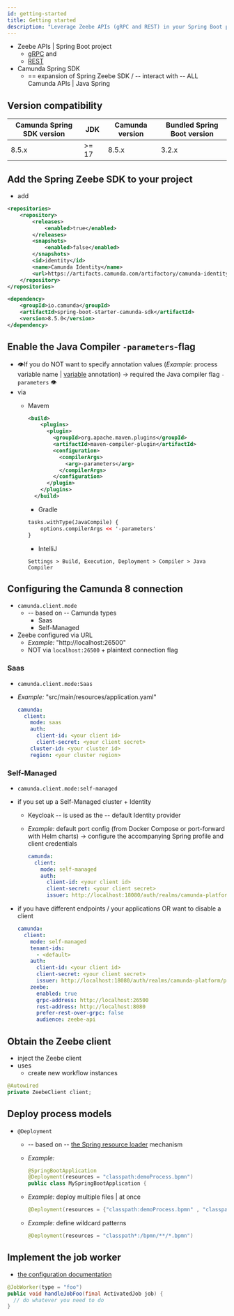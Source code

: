```yaml
---
id: getting-started
title: Getting started
description: "Leverage Zeebe APIs (gRPC and REST) in your Spring Boot project."
---
```


* Zeebe APIs | Spring Boot project
  * [gRPC](/apis-tools/zeebe-api/grpc.md) and 
  * [REST](/apis-tools/zeebe-api-rest/zeebe-api-rest-overview.md)
* Camunda Spring SDK
  * == expansion of Spring Zeebe SDK / -- interact with -- ALL Camunda APIs | Java Spring

## Version compatibility

| Camunda Spring SDK version | JDK    | Camunda version | Bundled Spring Boot version |
| -------------------------- | ------ | --------------- | --------------------------- |
| 8.5.x                      | \>= 17 | 8.5.x           | 3.2.x                       |

## Add the Spring Zeebe SDK to your project

* add 

```xml
<repositories>
    <repository>
        <releases>
            <enabled>true</enabled>
        </releases>
        <snapshots>
            <enabled>false</enabled>
        </snapshots>
        <id>identity</id>
        <name>Camunda Identity</name>
        <url>https://artifacts.camunda.com/artifactory/camunda-identity/</url>
    </repository>
</repositories>
```

```xml
<dependency>
    <groupId>io.camunda</groupId>
    <artifactId>spring-boot-starter-camunda-sdk</artifactId>
    <version>8.5.0</version>
</dependency>
```

## Enable the Java Compiler `-parameters`-flag

* 👁️If you do NOT want to specify annotation values (_Example:_ process variable name | [variable](#using-variable) annotation) -> required the Java compiler flag `-parameters` 👁️	
* via
  * Mavem

    ```xml
    <build>
        <plugins>
          <plugin>
            <groupId>org.apache.maven.plugins</groupId>
            <artifactId>maven-compiler-plugin</artifactId>
            <configuration>
              <compilerArgs>
                <arg>-parameters</arg>
              </compilerArgs>
            </configuration>
          </plugin>
        </plugins>
      </build>
    ```
    * Gradle

    ```xml
    tasks.withType(JavaCompile) {
        options.compilerArgs << '-parameters'
    }
    ```

    * IntelliJ

    ```agsl
    Settings > Build, Execution, Deployment > Compiler > Java Compiler
    ```

## Configuring the Camunda 8 connection

* `camunda.client.mode`
  * -- based on -- Camunda types
    * Saas
    * Self-Managed
* Zeebe configured via URL
  * _Example:_ "http://localhost:26500"
  * NOT via `localhost:26500` + plaintext connection flag 

### Saas

* `camunda.client.mode:Saas`
* _Example:_ "src/main/resources/application.yaml"

    ```yaml
    camunda:
      client:
        mode: saas
        auth:
          client-id: <your client id>
          client-secret: <your client secret>
        cluster-id: <your cluster id>
        region: <your cluster region>
    ```

### Self-Managed

* `camunda.client.mode:self-managed`
* if you set up a Self-Managed cluster + Identity
  * Keycloak -- is used as the -- default Identity provider
  * _Example:_ default port config (from Docker Compose or port-forward with Helm charts) -> configure the accompanying Spring profile and client credentials

    ```yaml
    camunda:
      client:
        mode: self-managed
        auth:
          client-id: <your client id>
          client-secret: <your client secret>
          issuer: http://localhost:18080/auth/realms/camunda-platform/protocol/openid-connect/token
    ```

* if you have different endpoints / your applications OR want to disable a client

    ```yaml
    camunda:
      client:
        mode: self-managed
        tenant-ids:
          - <default>
        auth:
          client-id: <your client id>
          client-secret: <your client secret>
          issuer: http://localhost:18080/auth/realms/camunda-platform/protocol/openid-connect/token
        zeebe:
          enabled: true
          grpc-address: http://localhost:26500
          rest-address: http://localhost:8080
          prefer-rest-over-grpc: false
          audience: zeebe-api
    ```

## Obtain the Zeebe client

* inject the Zeebe client
* uses
  * create new workflow instances

```java
@Autowired
private ZeebeClient client;
```

## Deploy process models

* `@Deployment` 
  * -- based on -- [the Spring resource loader](#resources-resourceloader) mechanism
  * _Example:_

    ```java
    @SpringBootApplication
    @Deployment(resources = "classpath:demoProcess.bpmn")
    public class MySpringBootApplication {
    ```

  * _Example:_ deploy multiple files | at once

    ```java
    @Deployment(resources = {"classpath:demoProcess.bpmn" , "classpath:demoProcess2.bpmn"})
    ```

  * _Example:_ define wildcard patterns

    ```java
    @Deployment(resources = "classpath*:/bpmn/**/*.bpmn")
    ```

## Implement the job worker

* [the configuration documentation](/apis-tools/spring-zeebe-sdk/configuration.md) 
```java
@JobWorker(type = "foo")
public void handleJobFoo(final ActivatedJob job) {
  // do whatever you need to do
}
```

 
